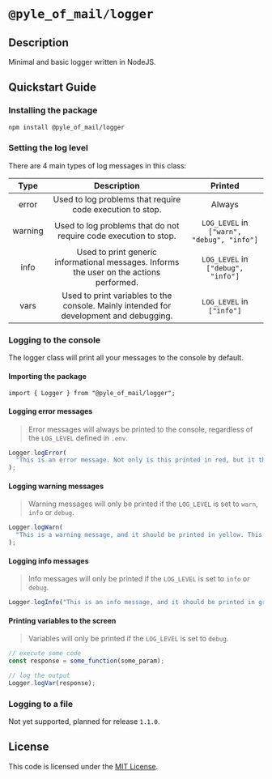 # `@pyle_of_mail/logger`

## Description

Minimal and basic logger written in NodeJS.

## Quickstart Guide

### Installing the package

```bash
npm install @pyle_of_mail/logger
```

### Setting the log level

There are 4 main types of log messages in this class:

|  Type   |                                       Description                                        |                  Printed                   |
| :-----: | :--------------------------------------------------------------------------------------: | :----------------------------------------: |
|  error  |                Used to log problems that require code execution to stop.                 |                   Always                   |
| warning |             Used to log problems that do not require code execution to stop.             | `LOG_LEVEL` in `["warn", "debug", "info"]` |
|  info   | Used to print generic informational messages. Informs the user on the actions performed. |     `LOG_LEVEL` in `["debug", "info"]`     |
|  vars   |  Used to print variables to the console. Mainly intended for development and debugging.  |         `LOG_LEVEL` in `["info"]`          |

### Logging to the console

The logger class will print all your messages to the console by default.

#### Importing the package

```node
import { Logger } from "@pyle_of_mail/logger";
```

#### Logging error messages

> Error messages will always be printed to the console, regardless of the `LOG_LEVEL` defined in `.env`.

```javascript
Logger.logError(
  "This is an error message. Not only is this printed in red, but it throws an error and stops code execution."
);
```

#### Logging warning messages

> Warning messages will only be printed if the `LOG_LEVEL` is set to `warn`, `info` or `debug`.

```javascript
Logger.logWarn(
  "This is a warning message, and it should be printed in yellow. This probably means something went wrong, but not wrong enough as to quit execution."
);
```

#### Logging info messages

> Info messages will only be printed if the `LOG_LEVEL` is set to `info` or `debug`.

```javascript
Logger.logInfo("This is an info message, and it should be printed in green.");
```

#### Printing variables to the screen

> Variables will only be printed if the `LOG_LEVEL` is set to `debug`.

```javascript
// execute some code
const response = some_function(some_param);

// log the output
Logger.logVar(response);
```

### Logging to a file

Not yet supported, planned for release `1.1.0`.

## License

This code is licensed under the [MIT License](./LICENSE).
